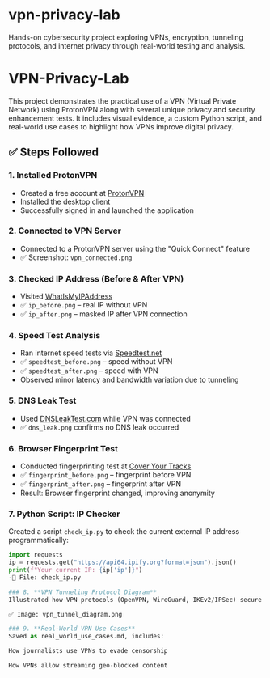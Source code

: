 # vpn-privacy-lab
Hands-on cybersecurity project exploring VPNs, encryption, tunneling protocols, and internet privacy through real-world testing and analysis.
# VPN-Privacy-Lab

This project demonstrates the practical use of a VPN (Virtual Private Network) using ProtonVPN along with several unique privacy and security enhancement tests. It includes visual evidence, a custom Python script, and real-world use cases to highlight how VPNs improve digital privacy.

## ✅ Steps Followed

### 1. **Installed ProtonVPN**
- Created a free account at [ProtonVPN](https://protonvpn.com/free-vpn)
- Installed the desktop client
- Successfully signed in and launched the application

### 2. **Connected to VPN Server**
- Connected to a ProtonVPN server using the "Quick Connect" feature  
- ✅ Screenshot: `vpn_connected.png`

### 3. **Checked IP Address (Before & After VPN)**
- Visited [WhatIsMyIPAddress](https://whatismyipaddress.com)
- ✅ `ip_before.png` – real IP without VPN  
- ✅ `ip_after.png` – masked IP after VPN connection

### 4. **Speed Test Analysis**
- Ran internet speed tests via [Speedtest.net](https://speedtest.net)
- ✅ `speedtest_before.png` – speed without VPN  
- ✅ `speedtest_after.png` – speed with VPN  
- Observed minor latency and bandwidth variation due to tunneling

### 5. **DNS Leak Test**
- Used [DNSLeakTest.com](https://dnsleaktest.com) while VPN was connected
- ✅ `dns_leak.png` confirms no DNS leak occurred

### 6. **Browser Fingerprint Test**
- Conducted fingerprinting test at [Cover Your Tracks](https://coveryourtracks.eff.org)
- ✅ `fingerprint_before.png` – fingerprint before VPN  
- ✅ `fingerprint_after.png` – fingerprint after VPN  
- Result: Browser fingerprint changed, improving anonymity

### 7. **Python Script: IP Checker**
Created a script `check_ip.py` to check the current external IP address programmatically:
```python
import requests
ip = requests.get("https://api64.ipify.org?format=json").json()
print(f"Your current IP: {ip['ip']}")
-💾 File: check_ip.py

### 8. **VPN Tunneling Protocol Diagram**
Illustrated how VPN protocols (OpenVPN, WireGuard, IKEv2/IPSec) secure internet traffic

✅ Image: vpn_tunnel_diagram.png

### 9. **Real-World VPN Use Cases**
Saved as real_world_use_cases.md, includes:

How journalists use VPNs to evade censorship

How VPNs allow streaming geo-blocked content

